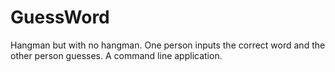 # GuessWord
Hangman but with no hangman. One person inputs the correct word and the other person guesses. A command line application.
